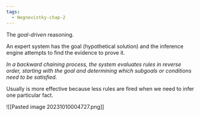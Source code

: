 ```yaml
---
tags:
  - Negnevistky-chap-2
---
```

The *goal-driven* reasoning.

An expert system has the goal (hypothetical solution) and the inference engine attempts to find the evidence to prove it.

*In a backward chaining process, the system evaluates rules in reverse order, starting with the goal and determining which subgoals or conditions need to be satisfied.*

Usually is more effective because less rules are fired when we need to infer one particular fact.

![[Pasted image 20231010004727.png]]